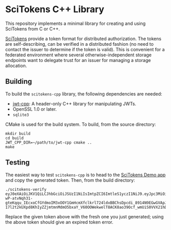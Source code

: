 
SciTokens C++ Library
=====================

This repository implements a minimal library for creating and using SciTokens from C or C++.

[SciTokens](https://scitokens.org) provide a token format for distributed authorization.  The
tokens are self-describing, can be verified in a distributed fashion (no need to contact the
issuer to determine if the token is valid).  This is convenient for a federated environment where
several otherwise-independent storage endpoints want to delegate trust for an issuer for
managing a storage allocation.

Building
--------

To build the `scitokens-cpp` library, the following dependencies are needed:

   - [jwt-cpp](https://github.com/Thalhammer/jwt-cpp): A header-only C++ library for manipulating
     JWTs.
   - OpenSSL 1.0 or later.
   - `sqlite3`

CMake is used for the build system.  To build, from the source directory:

```
mkdir build
cd build
JWT_CPP_DIR=~/path/to/jwt-cpp cmake ..
make
```

Testing
-------

The easiest way to test `scitokens-cpp` is to head to the [SciTokens Demo app](https://demo.scitokens.org)
and copy the generated token.  Then, from the build directory:

```
./scitokens-verify  eyJ0eXAiOiJKV1QiLCJhbGciOiJSUzI1NiIsImtpZCI6ImtleS1yczI1NiJ9.eyJpc3MiOiJodHRwczovL2RlbW8uc2NpdG9rZW5zLm9yZyIsImV4cCI6MTU0NjQ1NjMwOSwiaWF0IjoxNTQ2NDU1NzA5LCJuYmYiOjE1NDY0NTU3MDksImp0aSI6ImRlYmNkZDRjLTU1MzgtNDkxNS1hY2U2LTgyNTg3NGQwZjEzNyJ9.Vu9TRfDi5WJujeAGl-wP-atvNqh31-gteKqqu_IEcxoCfGYdmoIM3xOOY1GmHcmXfclkrl724ldxBBChsDpcdi_8914N9EGwGVApJLQU0SaPPdtcoCrqvVJE3bD9fs6UKooGwuk_e20ml9g0R4100fTdsD7pkIOABYGTbhxioEb1dP1o-17l2t2kUXpd8KhIyZZjmtmnMdmO5bxaY_V60OOWekwelT8ACK8ao39Ocf_wmUiS0VVX21hD1KqO0bgBU9AsVJ5prAL9ytElr_UB2X5KowPODbj6LPFNhpCwXcoG4w4Gw9VueuxCuIPhlcHBhP83i5LPgtk2YOjygdSahA
```

Replace the given token above with the fresh one you just generated; using the above token should give an expired
token error.

